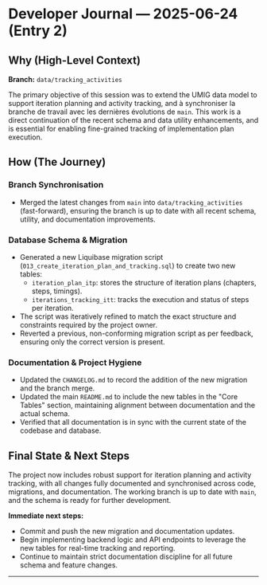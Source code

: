 # Developer Journal — 2025-06-24 (Entry 2)

## Why (High-Level Context)

**Branch:** `data/tracking_activities`

The primary objective of this session was to extend the UMIG data model to support iteration planning and activity tracking, and à synchroniser la branche de travail avec les dernières évolutions de `main`. This work is a direct continuation of the recent schema and data utility enhancements, and is essential for enabling fine-grained tracking of implementation plan execution.

## How (The Journey)

### Branch Synchronisation
- Merged the latest changes from `main` into `data/tracking_activities` (fast-forward), ensuring the branch is up to date with all recent schema, utility, and documentation improvements.

### Database Schema & Migration
- Generated a new Liquibase migration script (`013_create_iteration_plan_and_tracking.sql`) to create two new tables:
  - `iteration_plan_itp`: stores the structure of iteration plans (chapters, steps, timings).
  - `iterations_tracking_itt`: tracks the execution and status of steps per iteration.
- The script was iteratively refined to match the exact structure and constraints required by the project owner.
- Reverted a previous, non-conforming migration script as per feedback, ensuring only the correct version is present.

### Documentation & Project Hygiene
- Updated the `CHANGELOG.md` to record the addition of the new migration and the branch merge.
- Updated the main `README.md` to include the new tables in the "Core Tables" section, maintaining alignment between documentation and the actual schema.
- Verified that all documentation is in sync with the current state of the codebase and database.

## Final State & Next Steps

The project now includes robust support for iteration planning and activity tracking, with all changes fully documented and synchronised across code, migrations, and documentation. The working branch is up to date with `main`, and the schema is ready for further development.

**Immediate next steps:**
- Commit and push the new migration and documentation updates.
- Begin implementing backend logic and API endpoints to leverage the new tables for real-time tracking and reporting.
- Continue to maintain strict documentation discipline for all future schema and feature changes.

---
